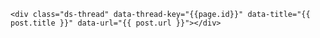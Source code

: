 <!-- Duoshuo Comment BEGIN -->
	<div class="ds-thread" data-thread-key="{{page.id}}" data-title="{{ post.title }}" data-url="{{ post.url }}"></div>
<!-- Duoshuo Comment frame end -->
<!-- Duoshuo Common JS code start (one page one page ) -->
<script type="text/javascript">
var duoshuoQuery = {short_name:"kirisky"};
	(function() {
		var ds = document.createElement('script');
		ds.type = 'text/javascript';ds.async = true;
		ds.src = (document.location.protocol == 'https:' ? 'https:' : 'http:') + '//static.duoshuo.com/embed.js';
		ds.charset = 'UTF-8';
		(document.getElementsByTagName('head')[0] 
		 || document.getElementsByTagName('body')[0]).appendChild(ds);
	})();
	</script>
<!-- Duoshuo Comment END -->

